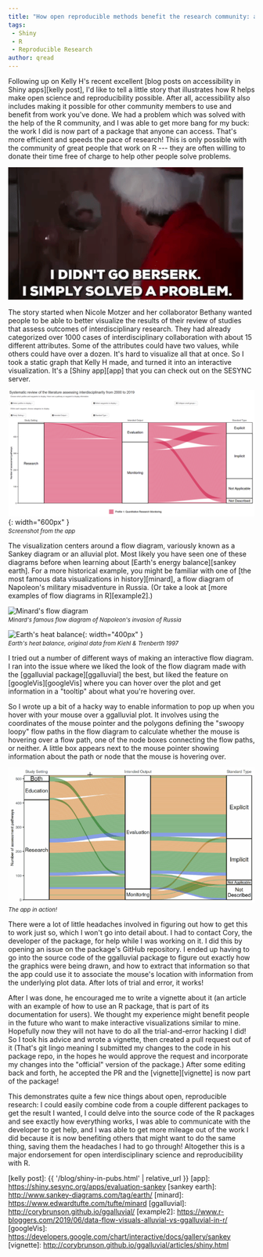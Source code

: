```yaml
---
title: "How open reproducible methods benefit the research community: a shiny story"
tags:
 - Shiny
 - R
 - Reproducible Research
author: qread
---
```


Following up on Kelly H's recent excellent [blog posts on accessibility in Shiny apps][kelly post], I'd like to tell a little story that illustrates how R helps make open science and reproducibility possible. After all, accessibility also includes making it possible for other community members to use and benefit from work you've done. We had a problem which was solved with the help of the R community, and I was able to get more bang for my buck: the work I did is now part of a package that anyone can access. That's more efficient and speeds the pace of research!  This is only possible with the community of great people that work on R --- they are often willing to donate their time free of charge to help other people solve problems.

![Clark Griswold saying I simply solved a problem](/assets/images/i_simply_solved_a_problem.gif)

The story started when Nicole Motzer and her collaborator Bethany wanted people to be able to better visualize the results of their review of studies that assess outcomes of interdisciplinary research. They had already categorized over 1000 cases of interdisciplinary collaboration with about 15 different attributes. Some of the attributes could have two values, while others could have over a dozen. It's hard to visualize all that at once. So I took a static graph that Kelly H made, and turned it into an interactive visualization. It's a [Shiny app][app] that you can check out on the SESYNC server. 

![Screenshot of app](/assets/images/sankey-app-screenshot.PNG){: width="600px" }  
<small><i>Screenshot from the app</i></small>

The visualization centers around a flow diagram, variously known as a Sankey diagram or an alluvial plot. Most likely you have seen one of these diagrams before when learning about [Earth's energy balance][sankey earth]. For a more historical example, you might be familiar with one of [the most famous data visualizations in history][minard], a flow diagram of Napoleon's military misadventure in Russia. (Or take a look at [more examples of flow diagrams in R][example2].) 

![Minard's flow diagram](https://upload.wikimedia.org/wikipedia/commons/thumb/2/29/Minard.png/1200px-Minard.png)  
<small><i>Minard's famous flow diagram of Napoleon's invasion of Russia</i></small>

![Earth's heat balance](https://upload.wikimedia.org/wikipedia/commons/thumb/2/29/Earth_heat_balance_Sankey_diagram.svg/1024px-Earth_heat_balance_Sankey_diagram.svg.png){: width="400px" }  
<small><i>Earth's heat balance, original data from Kiehl & Trenberth 1997</i></small>

I tried out a number of different ways of making an interactive flow diagram. I ran into the issue where we liked the look of the flow diagram made with the [ggalluvial package][ggalluvial] the best, but liked the feature on [googleVis][googleVis] where you can hover over the plot and get information in a "tooltip" about what you're hovering over. 

So I wrote up a bit of a hacky way to enable information to pop up when you hover with your mouse over a ggalluvial plot. It involves using the coordinates of the mouse pointer and the polygons defining the "swoopy loopy" flow paths in the flow diagram to calculate whether the mouse is hovering over a flow path, one of the node boxes connecting the flow paths, or neither. A little box appears next to the mouse pointer showing information about the path or node that the mouse is hovering over. 

![Animation of app](/assets/images/sankey-app.gif)  
<small><i>The app in action!</i></small>


There were a lot of little headaches involved in figuring out how to get this to work just so, which I won't go into detail about. I had to contact Cory, the developer of the package, for help while I was working on it. I did this by opening an issue on the package's GitHub repository. I ended up having to go into the source code of the ggalluvial package to figure out exactly how the graphics were being drawn, and how to extract that information so that the app could use it to associate the mouse's location with information from the underlying plot data. After lots of trial and error, it works! 

After I was done, he encouraged me to write a vignette about it (an article with an example of how to use an R package, that is part of its documentation for users). We thought my experience might benefit people in the future who want to make interactive visualizations similar to mine. Hopefully now they will not have to do all the trial-and-error hacking I did! So I took his advice and wrote a vignette, then created a pull request out of it (That's git lingo meaning I submitted my changes to the code in his package repo, in the hopes he would approve the request and incorporate my changes into the "official" version of the package.) After some editing back and forth, he accepted the PR and the [vignette][vignette] is now part of the package!

This demonstrates quite a few nice things about open, reproducible research: I could easily combine code from a couple different packages to get the result I wanted, I could delve into the source code of the R packages and see exactly how everything works, I was able to communicate with the developer to get help, and I was able to get more mileage out of the work I did because it is now benefiting others that might want to do the same thing, saving them the headaches I had to go through! Altogether this is a major endorsement for open interdisciplinary science and reproducibility with R.

[kelly post]: {{ '/blog/shiny-in-pubs.html' | relative_url }}
[app]: https://shiny.sesync.org/apps/evaluation-sankey
[sankey earth]: http://www.sankey-diagrams.com/tag/earth/
[minard]: https://www.edwardtufte.com/tufte/minard
[ggalluvial]: http://corybrunson.github.io/ggalluvial/
[example2]: https://www.r-bloggers.com/2019/06/data-flow-visuals-alluvial-vs-ggalluvial-in-r/
[googleVis]: https://developers.google.com/chart/interactive/docs/gallery/sankey
[vignette]: http://corybrunson.github.io/ggalluvial/articles/shiny.html
